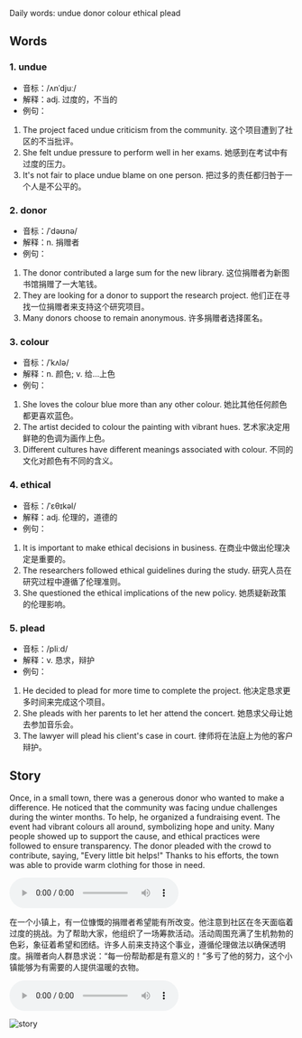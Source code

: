 Daily words: undue donor colour ethical plead

## Words
### 1. undue
- 音标：/ʌnˈdjuː/ <span style="cursor: pointer;" onclick="document.getElementById('audio-player-1').play()"><i class="fas fa-volume-up"></i></span>
<audio id="audio-player-1" src="https://files.dwong.top/words/undue.mp3" style="display:none;"></audio>
- 解释：adj. 过度的，不当的
- 例句：
1. The project faced undue criticism from the community.
这个项目遭到了社区的不当批评。
2. She felt undue pressure to perform well in her exams.
她感到在考试中有过度的压力。
3. It's not fair to place undue blame on one person.
把过多的责任都归咎于一个人是不公平的。

### 2. donor
- 音标：/ˈdəʊnə/ <span style="cursor: pointer;" onclick="document.getElementById('audio-player-2').play()"><i class="fas fa-volume-up"></i></span>
<audio id="audio-player-2" src="https://files.dwong.top/words/donor.mp3" style="display:none;"></audio>
- 解释：n. 捐赠者
- 例句：
1. The donor contributed a large sum for the new library.
这位捐赠者为新图书馆捐赠了一大笔钱。
2. They are looking for a donor to support the research project.
他们正在寻找一位捐赠者来支持这个研究项目。
3. Many donors choose to remain anonymous.
许多捐赠者选择匿名。

### 3. colour
- 音标：/ˈkʌlə/ <span style="cursor: pointer;" onclick="document.getElementById('audio-player-3').play()"><i class="fas fa-volume-up"></i></span>
<audio id="audio-player-3" src="https://files.dwong.top/words/colour.mp3" style="display:none;"></audio>
- 解释：n. 颜色; v. 给...上色
- 例句：
1. She loves the colour blue more than any other colour.
她比其他任何颜色都更喜欢蓝色。
2. The artist decided to colour the painting with vibrant hues.
艺术家决定用鲜艳的色调为画作上色。
3. Different cultures have different meanings associated with colour.
不同的文化对颜色有不同的含义。

### 4. ethical
- 音标：/ˈɛθɪkəl/ <span style="cursor: pointer;" onclick="document.getElementById('audio-player-4').play()"><i class="fas fa-volume-up"></i></span>
<audio id="audio-player-4" src="https://files.dwong.top/words/ethical.mp3" style="display:none;"></audio>
- 解释：adj. 伦理的，道德的
- 例句：
1. It is important to make ethical decisions in business.
在商业中做出伦理决定是重要的。
2. The researchers followed ethical guidelines during the study.
研究人员在研究过程中遵循了伦理准则。
3. She questioned the ethical implications of the new policy.
她质疑新政策的伦理影响。

### 5. plead
- 音标：/pliːd/ <span style="cursor: pointer;" onclick="document.getElementById('audio-player-5').play()"><i class="fas fa-volume-up"></i></span>
<audio id="audio-player-5" src="https://files.dwong.top/words/plead.mp3" style="display:none;"></audio>
- 解释：v. 恳求，辩护
- 例句：
1. He decided to plead for more time to complete the project.
他决定恳求更多时间来完成这个项目。
2. She pleads with her parents to let her attend the concert.
她恳求父母让她去参加音乐会。
3. The lawyer will plead his client's case in court.
律师将在法庭上为他的客户辩护。

## Story
Once, in a small town, there was a generous donor who wanted to make a difference. He noticed that the community was facing undue challenges during the winter months. To help, he organized a fundraising event. The event had vibrant colours all around, symbolizing hope and unity. Many people showed up to support the cause, and ethical practices were followed to ensure transparency. The donor pleaded with the crowd to contribute, saying, "Every little bit helps!" Thanks to his efforts, the town was able to provide warm clothing for those in need.

<audio controls>
  <source src="https://files.dwong.top/story/2024-08-19-english.mp3" type="audio/mpeg">
  你的浏览器不支持音频元素。
</audio>
  

在一个小镇上，有一位慷慨的捐赠者希望能有所改变。他注意到社区在冬天面临着过度的挑战。为了帮助大家，他组织了一场筹款活动。活动周围充满了生机勃勃的色彩，象征着希望和团结。许多人前来支持这个事业，遵循伦理做法以确保透明度。捐赠者向人群恳求说：“每一份帮助都是有意义的！”多亏了他的努力，这个小镇能够为有需要的人提供温暖的衣物。

<audio controls>
  <source src="https://files.dwong.top/story/2024-08-19-chinese.mp3" type="audio/mpeg">
  你的浏览器不支持音频元素。
</audio>
  

![story](https://files.dwong.top/images/2024-08-19.png)

